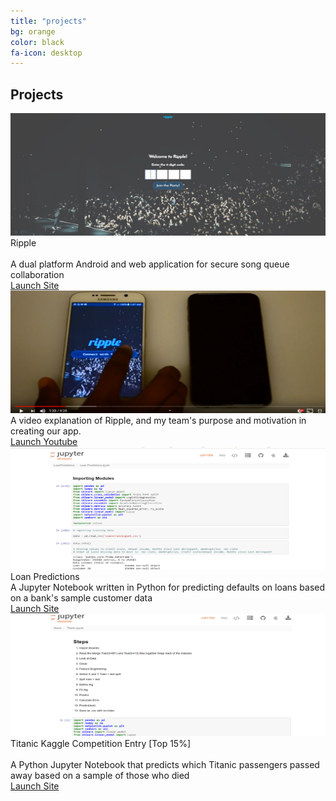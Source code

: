 ```yaml
---
title: "projects"
bg: orange
color: black
fa-icon: desktop
---
```


## Projects

<div class="project-container">
  <div class="image-container">
  <img src="img/ripple.JPG" width="420" height="196" alt="Ripple" class="image" style="width:100%"/>
  <div class="project-box">
   <div class="project-description">Ripple <br />
   <br />
   A dual platform Android and web application for secure song queue collaboration
   </div>
   <div class="middle">
   	<div class="text">
   		<a href="http://abgripple.herokuapp.com" color="white">
   		Launch Site
   		</a>
   	</div>
   </div>
   </div>
  </div>
</div>
<div class="project-container">
  <div class="image-container">
  <img src="img/RippleYoutube.png" width="420" height="196" alt="ripple youtube thumbnail" class="image" style="width:100%"/>
  <div class="project-box">
   <div class="project-description">A video explanation of Ripple, and my team's purpose and motivation in creating our app.
   </div>
   <div class="middle">
   	<div class="text">
   		<a href="https://www.youtube.com/watch?time_continue=1&v=Ll7MTgHA0cc" color="white">
   		Launch Youtube
   		</a>
   	</div>
   </div>
   </div>
  </div>
</div>
<div class="project-container">
  <div class="image-container">
  <img src="img/jupyter_thumbnail.png" width="420" height="196" alt="jupyter notebook" class="image" style="width:100%"/>
  <div class="project-box">
   <div class="project-description">Loan Predictions <br />
   A Jupyter Notebook written in Python for predicting defaults on loans based on a bank's sample customer data
   </div>
   <div class="middle">
   	<div class="text">
   		<a href="http://nbviewer.jupyter.org/github/machkevin7/LoanPredictions/blob/master/Loan%20Predictions.ipynb" color="white">
		Launch Site
  		</a>
  </div>
  </div>
 </div>
</div>
</div>
<div class="project-container">
  <div class="image-container">
  <img src="img/TitanicThumbail.png" width="420" height="196" alt="titanic notebook" class="image" style="width:100%"/>
  <div class="project-box">
   <div class="project-description">Titanic Kaggle Competition Entry [Top 15%]<br /> 
   <br />
   A Python Jupyter Notebook that predicts which Titanic passengers passed away based on a sample of those who died
   </div>
   <div class="middle">
   	<div class="text">
   		<a href="http://nbviewer.jupyter.org/github/machkevin7/titanic/blob/master/Titanic.ipynb" color="white">
		Launch Site
  		</a>
  </div>
  </div>
 </div>
</div>
</div>
